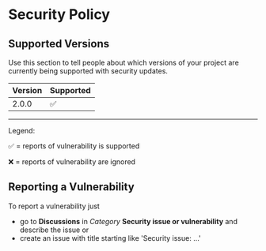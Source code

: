 # Security Policy

## Supported Versions

Use this section to tell people about which versions of your project are
currently being supported with security updates.

| Version | Supported          |
| ------- | ------------------ |
| 2.0.0   | :white_check_mark: |

---

Legend:

:white_check_mark: = reports of vulnerability is supported

:x: = reports of vulnerability are ignored

## Reporting a Vulnerability

To report a vulnerability just 

- go to **Discussions** in *Category* **Security issue or vulnerability** and describe the issue or
- create an issue with title starting like 'Security issue: ...'

